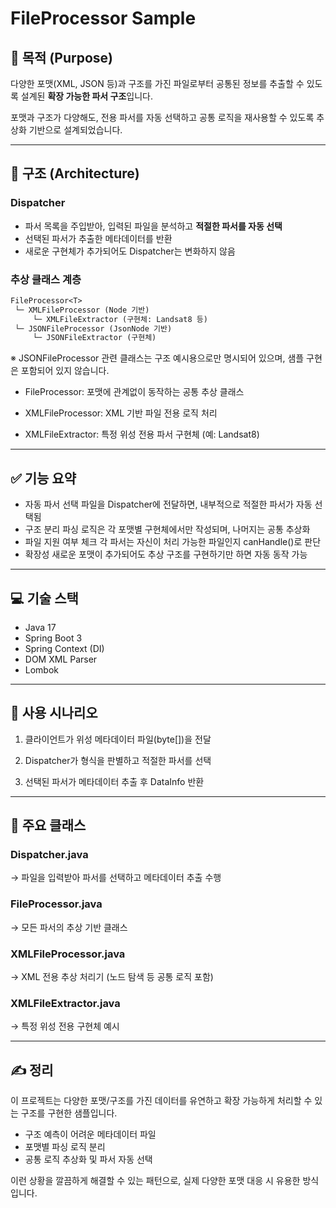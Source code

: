 # FileProcessor Sample

## 🧠 목적 (Purpose)

다양한 포맷(XML, JSON 등)과 구조를 가진 파일로부터 공통된 정보를 추출할 수 있도록 설계된 **확장 가능한 파서 구조**입니다.

포맷과 구조가 다양해도, 전용 파서를 자동 선택하고 공통 로직을 재사용할 수 있도록 추상화 기반으로 설계되었습니다.

---

## 📐 구조 (Architecture)

### Dispatcher

- 파서 목록을 주입받아, 입력된 파일을 분석하고 **적절한 파서를 자동 선택**
- 선택된 파서가 추출한 메타데이터를 반환
- 새로운 구현체가 추가되어도 Dispatcher는 변화하지 않음

### 추상 클래스 계층

```txt
FileProcessor<T>
 └─ XMLFileProcessor (Node 기반)
     └─ XMLFileExtractor (구현체: Landsat8 등)
 └─ JSONFileProcessor (JsonNode 기반)
     └─ JSONFileExtractor (구현체)
```
※ JSONFileProcessor 관련 클래스는 구조 예시용으로만 명시되어 있으며, 샘플 구현은 포함되어 있지 않습니다.

- FileProcessor<T>: 포맷에 관계없이 동작하는 공통 추상 클래스

- XMLFileProcessor: XML 기반 파일 전용 로직 처리

- XMLFileExtractor: 특정 위성 전용 파서 구현체 (예: Landsat8)

---

## ✅ 기능 요약
- 자동 파서 선택	파일을 Dispatcher에 전달하면, 내부적으로 적절한 파서가 자동 선택됨
- 구조 분리	파싱 로직은 각 포맷별 구현체에서만 작성되며, 나머지는 공통 추상화
- 파일 지원 여부 체크	각 파서는 자신이 처리 가능한 파일인지 canHandle()로 판단
- 확장성	새로운 포맷이 추가되어도 추상 구조를 구현하기만 하면 자동 동작 가능

---

## 💻 기술 스택
- Java 17
- Spring Boot 3
- Spring Context (DI)
- DOM XML Parser
- Lombok

---

## 🧪 사용 시나리오
1. 클라이언트가 위성 메타데이터 파일(byte[])을 전달

2. Dispatcher가 형식을 판별하고 적절한 파서를 선택

3. 선택된 파서가 메타데이터 추출 후 DataInfo 반환

---

## 📎 주요 클래스
### Dispatcher.java
→ 파일을 입력받아 파서를 선택하고 메타데이터 추출 수행

### FileProcessor.java
→ 모든 파서의 추상 기반 클래스

### XMLFileProcessor.java
→ XML 전용 추상 처리기 (노드 탐색 등 공통 로직 포함)

### XMLFileExtractor.java
→ 특정 위성 전용 구현체 예시

---

## ✍️ 정리
이 프로젝트는 다양한 포맷/구조를 가진 데이터를 유연하고 확장 가능하게 처리할 수 있는 구조를 구현한 샘플입니다.

- 구조 예측이 어려운 메타데이터 파일
- 포맷별 파싱 로직 분리
- 공통 로직 추상화 및 파서 자동 선택

이런 상황을 깔끔하게 해결할 수 있는 패턴으로, 실제 다양한 포맷 대응 시 유용한 방식입니다.

